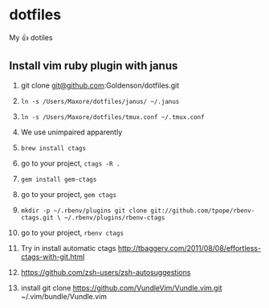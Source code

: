 # dotfiles
My :+1: dotiles

## Install vim ruby plugin with janus
1. git clone git@github.com:Goldenson/dotfiles.git
2. `ln -s /Users/Maxore/dotfiles/janus/ ~/.janus`
3. `ln -s /Users/Maxore/dotfiles/tmux.conf ~/.tmux.conf`
4. We use unimpaired apparently
5. `brew install ctags`
6. go to your project, `ctags -R .`
7. `gem install gem-ctags`
8. go to your project, `gem ctags`
9. `mkdir -p ~/.rbenv/plugins
git clone git://github.com/tpope/rbenv-ctags.git \
  ~/.rbenv/plugins/rbenv-ctags`
10. go to your project, `rbenv ctags`
11. Try in install automatic ctags http://tbaggery.com/2011/08/08/effortless-ctags-with-git.html
12. https://github.com/zsh-users/zsh-autosuggestions

13. install git clone https://github.com/VundleVim/Vundle.vim.git ~/.vim/bundle/Vundle.vim
